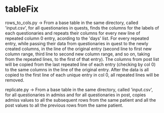 # tableFix

rows_to_cols.py -> From a base table in the same directory, called 'input.csv', for all questionaries in quests, finds 
the columns for the labels of each questionaries and repeats their columns for every new line of repeated column 0 entry,
acording to the 'days' list. For every repeated entry, while passing their data from questionaries in quest to the newly
created columns, in the line of the original entry (second line to first new column range, third line to second new column
range, and so on, taking from the repeated lines, to the first of that entry). The columns from post list will be copied
from the last repeated line of each entry (checking by col 0) to the same columns in the line of the original entry. After
the data is all copied to the first line of each unique entry in col 0, all repeated lines will be removed.

replicate.py -> From a base table in the same directory, called 'input.csv', for all questionaries in admiss and for all
questionaries in post, copies admiss values to all the subsequent rows from the same patient and all the post values to
all the previous rows from the same patient.
